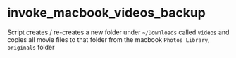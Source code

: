# invoke_macbook_videos_backup

Script creates / re-creates a new folder under `~/Downloads` called `videos` and copies all movie files to that folder from the macbook `Photos Library`, `originals` folder